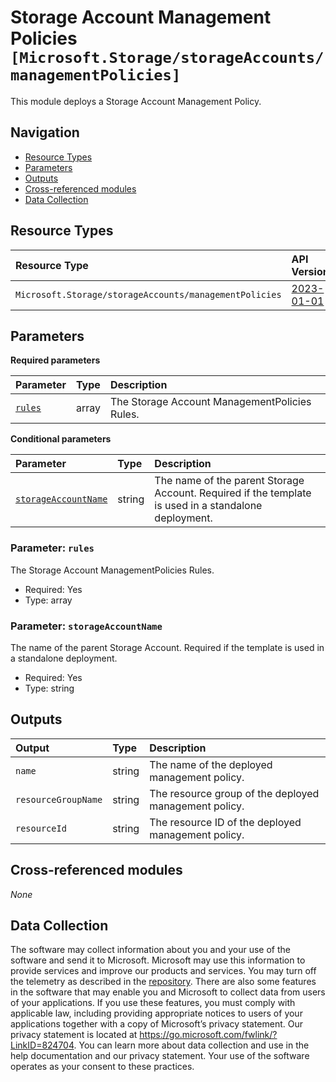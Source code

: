 # Storage Account Management Policies `[Microsoft.Storage/storageAccounts/managementPolicies]`

This module deploys a Storage Account Management Policy.

## Navigation

- [Resource Types](#Resource-Types)
- [Parameters](#Parameters)
- [Outputs](#Outputs)
- [Cross-referenced modules](#Cross-referenced-modules)
- [Data Collection](#Data-Collection)

## Resource Types

| Resource Type | API Version |
| :-- | :-- |
| `Microsoft.Storage/storageAccounts/managementPolicies` | [2023-01-01](https://learn.microsoft.com/en-us/azure/templates/Microsoft.Storage/2023-01-01/storageAccounts/managementPolicies) |

## Parameters

**Required parameters**

| Parameter | Type | Description |
| :-- | :-- | :-- |
| [`rules`](#parameter-rules) | array | The Storage Account ManagementPolicies Rules. |

**Conditional parameters**

| Parameter | Type | Description |
| :-- | :-- | :-- |
| [`storageAccountName`](#parameter-storageaccountname) | string | The name of the parent Storage Account. Required if the template is used in a standalone deployment. |

### Parameter: `rules`

The Storage Account ManagementPolicies Rules.

- Required: Yes
- Type: array

### Parameter: `storageAccountName`

The name of the parent Storage Account. Required if the template is used in a standalone deployment.

- Required: Yes
- Type: string


## Outputs

| Output | Type | Description |
| :-- | :-- | :-- |
| `name` | string | The name of the deployed management policy. |
| `resourceGroupName` | string | The resource group of the deployed management policy. |
| `resourceId` | string | The resource ID of the deployed management policy. |

## Cross-referenced modules

_None_

## Data Collection

The software may collect information about you and your use of the software and send it to Microsoft. Microsoft may use this information to provide services and improve our products and services. You may turn off the telemetry as described in the [repository](https://aka.ms/avm/telemetry). There are also some features in the software that may enable you and Microsoft to collect data from users of your applications. If you use these features, you must comply with applicable law, including providing appropriate notices to users of your applications together with a copy of Microsoft’s privacy statement. Our privacy statement is located at <https://go.microsoft.com/fwlink/?LinkID=824704>. You can learn more about data collection and use in the help documentation and our privacy statement. Your use of the software operates as your consent to these practices.
